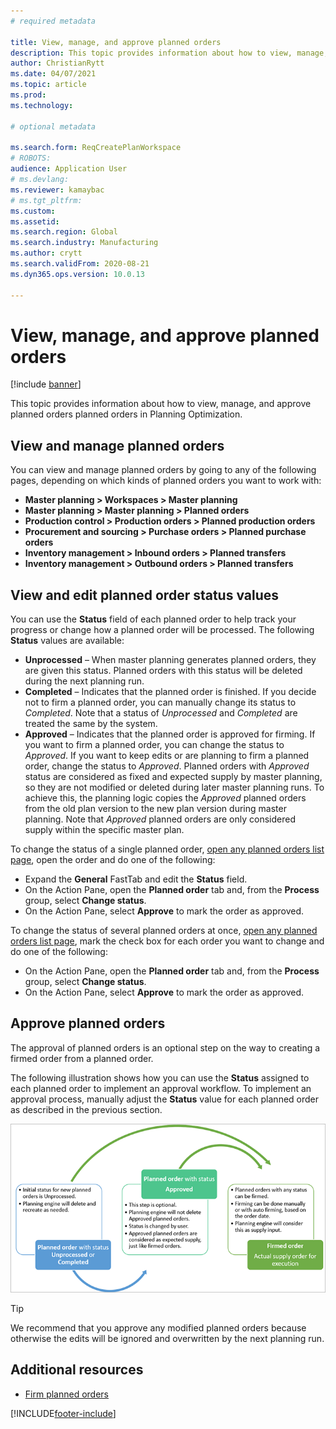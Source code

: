 ```yaml
---
# required metadata

title: View, manage, and approve planned orders
description: This topic provides information about how to view, manage, and approve planned orders planned orders in Planning Optimization. 
author: ChristianRytt
ms.date: 04/07/2021
ms.topic: article
ms.prod: 
ms.technology: 

# optional metadata

ms.search.form: ReqCreatePlanWorkspace
# ROBOTS: 
audience: Application User
# ms.devlang: 
ms.reviewer: kamaybac
# ms.tgt_pltfrm: 
ms.custom: 
ms.assetid: 
ms.search.region: Global
ms.search.industry: Manufacturing
ms.author: crytt
ms.search.validFrom: 2020-08-21
ms.dyn365.ops.version: 10.0.13

---
```

# View, manage, and approve planned orders

[!include [banner](../../includes/banner.md)]

This topic provides information about how to view, manage, and approve planned orders planned orders in Planning Optimization.

<a name="view-planned-orders"></a>

## View and manage planned orders

You can view and manage planned orders by going to any of the following pages, depending on which kinds of planned orders you want to work with:

- **Master planning \> Workspaces \> Master planning**
- **Master planning \> Master planning \> Planned orders**
- **Production control \> Production orders \> Planned production orders**
- **Procurement and sourcing \> Purchase orders \> Planned purchase orders**
- **Inventory management \> Inbound orders \> Planned transfers**
- **Inventory management \> Outbound orders \> Planned transfers**

## View and edit planned order status values

You can use the **Status** field of each planned order to help track your progress or change how a planned order will be processed. The following **Status** values are available:

- **Unprocessed** – When master planning generates planned orders, they are given this status. Planned orders with this status will be deleted during the next planning run.
- **Completed** – Indicates that the planned order is finished. If you decide not to firm a planned order, you can manually change its status to *Completed*. Note that a status of *Unprocessed* and *Completed* are treated the same by the system.
- **Approved** – Indicates that the planned order is approved for firming. If you want to firm a planned order, you can change the status to *Approved*. If you want to keep edits or are planning to firm a planned order, change the status to *Approved*. Planned orders with *Approved* status are considered as fixed and expected supply by master planning, so they are not modified or deleted during later master planning runs. To achieve this, the planning logic copies the *Approved* planned orders from the old plan version to the new plan version during master planning. Note that *Approved* planned orders are only considered supply within the specific master plan.

To change the status of a single planned order, [open any planned orders list page](#view-planned-orders), open the order and do one of the following:

- Expand the **General** FastTab and edit the **Status** field.
- On the Action Pane, open the **Planned order** tab and, from the **Process** group, select **Change status**.
- On the Action Pane, select **Approve** to mark the order as approved.

To change the status of several planned orders at once, [open any planned orders list page](#view-planned-orders), mark the check box for each order you want to change and do one of the following:

- On the Action Pane, open the **Planned order** tab and, from the **Process** group, select **Change status**.
- On the Action Pane, select **Approve** to mark the order as approved.

## Approve planned orders

The approval of planned orders is an optional step on the way to creating a firmed order from a planned order.

The following illustration shows how you can use the **Status** assigned to each planned order to implement an approval workflow. To implement an approval process, manually adjust the **Status** value for each planned order as described in the previous section.

![Planned order flow](media/approved-planned-orders-1.png)

> [!TIP]
> We recommend that you approve any modified planned orders because otherwise the edits will be ignored and overwritten by the next planning run.

## Additional resources

- [Firm planned orders](planned-order-firming.md)


[!INCLUDE[footer-include](../../../includes/footer-banner.md)]